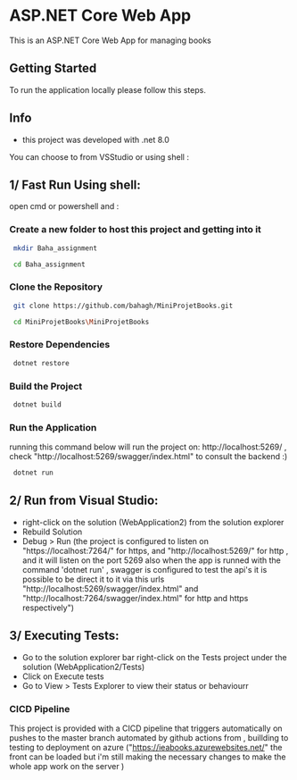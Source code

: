 # ASP.NET Core Web App

This is an ASP.NET Core Web App for managing books

## Getting Started

To run the application locally please follow this steps.

## Info

- this project was developed with .net 8.0

You can choose to from VSStudio or using shell :
## 1/ Fast Run Using shell:
open cmd or powershell and :
### Create a new folder to host this project and getting into it 
```bash
 mkdir Baha_assignment
```
```bash
 cd Baha_assignment
```
### Clone the Repository
```bash
 git clone https://github.com/bahagh/MiniProjetBooks.git
```
```bash
 cd MiniProjetBooks\MiniProjetBooks
```
### Restore Dependencies
```bash
 dotnet restore
```
### Build the Project
```bash
 dotnet build
```
### Run the Application
running this command below will run the project on: http://localhost:5269/ , check "http://localhost:5269/swagger/index.html" to consult the backend :)
```bash
 dotnet run
```
## 2/ Run from Visual Studio:
- right-click on the solution (WebApplication2) from the solution explorer 
- Rebuild Solution
- Debug > Run (the project is configured to listen on "https://localhost:7264/" for https, and "http://localhost:5269/" for http  , and it will listen on the port 5269 also when the app is runned with the command 'dotnet run' , swagger is configured to test the api's it is possible to be direct it to it via this urls "http://localhost:5269/swagger/index.html" and "http://localhost:7264/swagger/index.html" for http and https respectively")
## 3/ Executing Tests:
- Go to the solution explorer bar right-click on the Tests project under the solution (WebApplication2/Tests)
- Click on Execute tests
- Go to View > Tests Explorer to view their status or behaviourr
### CICD Pipeline
This project is provided with a CICD pipeline that triggers automatically on pushes to the master branch automated by github actions from , buillding to testing to deployment on azure ("https://ieabooks.azurewebsites.net/" the front can be loaded but i'm still making the necessary changes to make the whole app work on the server )
